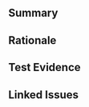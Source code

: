 <!--
PR Template Index
Because GitHub does not provide a native UI selector for multiple templates without query parameters, this index helps you choose the correct specialized template.

Usage:
1. Pick the appropriate template below.
2. Click its link to open a pre-filled PR creation page (replace REPO_OWNER and REPO_NAME if not already substituted by GitHub).
3. If you already opened a PR, you can copy/paste the content manually.

Note: Links rely on the `template=` query parameter which only works when creating a NEW pull request (not editing an existing one).

Pull Request Templates are available at https://cse120-ucm.github.io/course_overview/resources/pr_templates/

-->



<!-- ## Minimal Generic Section
Fill at least: -->
## Summary

<!-- Provide a brief description of the changes made in this pull request. -->

## Rationale

<!-- Explain the reasoning behind these changes and why they are necessary. -->

## Test Evidence

<!-- Describe the testing that was done to verify the changes. Include logs, screenshots, or other evidence as appropriate. -->

## Linked Issues

<!-- Closes issue # -->